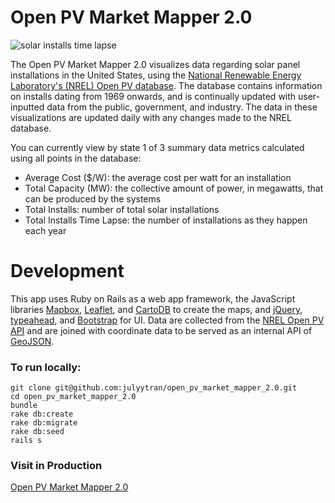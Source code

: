 # Open PV Market Mapper 2.0

![solar installs time lapse](https://cloud.githubusercontent.com/assets/14022835/15048083/1ddef1ae-12a5-11e6-9ba5-a46944e60ea3.gif)

The Open PV Market Mapper 2.0 visualizes data regarding solar panel installations in the United States, using the [National Renewable Energy Laboratory's (NREL) Open PV database](https://openpv.nrel.gov/about). The database contains information on installs dating from 1969 onwards, and is continually updated with user-inputted data from the public, government, and industry. The data in these visualizations are updated daily with any changes made to the NREL database.

You can currently view by state 1 of 3 summary data metrics calculated using all points in the database:
  - Average Cost ($/W): the average cost per watt for an installation
  - Total Capacity (MW): the collective amount of power, in megawatts, that can be produced by the systems
  - Total Installs: number of total solar installations
  - Total Installs Time Lapse: the number of installations as they happen each year

# Development
This app uses Ruby on Rails as a web app framework, the JavaScript libraries [Mapbox](https://www.mapbox.com/), [Leaflet](http://leafletjs.com/), and [CartoDB](https://cartodb.com/) to create the maps, and [jQuery](https://jquery.com/), [typeahead](https://twitter.github.io/typeahead.js/), and [Bootstrap](http://getbootstrap.com/) for UI. Data are collected from the [NREL Open PV API](https://developer.nrel.gov/docs/solar/openpv/) and are joined with coordinate data to be served as an internal API of [GeoJSON](http://geojson.org/).

### To run locally:

```
git clone git@github.com:julyytran/open_pv_market_mapper_2.0.git
cd open_pv_market_mapper_2.0
bundle
rake db:create
rake db:migrate
rake db:seed
rails s
  ```
### Visit in Production
[Open PV Market Mapper 2.0](http://open-pv-market-mapper-2.herokuapp.com/)
